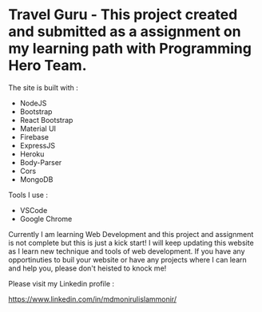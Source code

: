 # Travel Guru - This project created and submitted as a assignment on my learning path with Programming Hero Team.

The site is built with :

* NodeJS
* Bootstrap
* React Bootstrap
* Material UI
* Firebase
* ExpressJS
* Heroku
* Body-Parser
* Cors
* MongoDB

Tools I use :
* VSCode
* Google Chrome

Currently I am learning Web Development and this project and assignment is not complete but this is just a kick start!
I will keep updating this website as I learn new technique and tools of web development. 
If you have any opportinuties to buil your website or have any projects where I can learn and help you, please don't heisted to knock me!

Please visit my Linkedin profile :

https://www.linkedin.com/in/mdmonirulislammonir/
